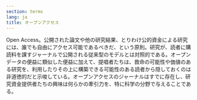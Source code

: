 ```yaml
---
section: terms
lang: ja
title: オープンアクセス
---
```


Open Access。公開された論文や他の研究結果、とりわけ公的資金による研究には、誰でも自由にアクセス可能であるべきだ、という原則。研究が、読者に購読料を課すジャーナルで公開される従来型のモデルとは対照的である。オープンデータの便益に類似した便益に加えて、提唱者たちは、救命の可能性や価値のある研究を、利用したりその上に構築できる可能性のある読者から隠しておくのは非道徳的だと示唆している。オープンアクセスのジャーナルはすでに存在し、研究資金提供者たちの興味は何らかの牽引力を、特に科学の分野で与えることである。
